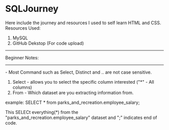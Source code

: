 # SQLJourney


Here include the journey and resources I used to self learn HTML and CSS.<br>
Resources Used:
1. MySQL
3. GitHub Dekstop (For code upload)


<hr>
Beginner Notes:
<hr>
- Most Command such as Select, Distinct and .. are not case sensitive.



1. Select - allows you to select the specific column interested ("*" - All columns) 
2. From - Which dataset are you extracting information from.

example:
SELECT * from parks_and_recreation.employee_salary;

This SELECt everything(*) from the "parks_and_recreation.employee_salary" dataset and ";" indicates end of code. 


